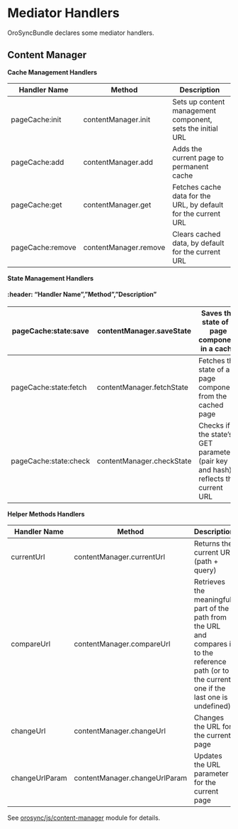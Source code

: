 # Mediator Handlers

OroSyncBundle declares some mediator handlers.

## Content Manager

**Cache Management Handlers**

| Handler Name     | Method                | Description                                                    |
|------------------|-----------------------|----------------------------------------------------------------|
| pageCache:init   | contentManager.init   | Sets up content management component, sets the initial URL     |
| pageCache:add    | contentManager.add    | Adds the current page to permanent cache                       |
| pageCache:get    | contentManager.get    | Fetches cache data for the URL, by default for the current URL |
| pageCache:remove | contentManager.remove | Clears cached data, by default for the current URL             |

**State Management Handlers**

#### :header: “Handler Name”,”Method”,”Description”

| pageCache:state:save   | contentManager.saveState   | Saves the state of a page component in a cache                                   |
|------------------------|----------------------------|----------------------------------------------------------------------------------|
| pageCache:state:fetch  | contentManager.fetchState  | Fetches the state of a page component from the cached page                       |
| pageCache:state:check  | contentManager.checkState  | Checks if the state’s GET parameter (pair key and hash) reflects the current URL |

**Helper Methods Handlers**

| Handler Name   | Method                        | Description                                                                                                                                       |
|----------------|-------------------------------|---------------------------------------------------------------------------------------------------------------------------------------------------|
| currentUrl     | contentManager.currentUrl     | Returns the current URL (path + query)                                                                                                            |
| compareUrl     | contentManager.compareUrl     | Retrieves the meaningful part of the path from the URL and compares it to the reference path (or to the current one if the last one is undefined) |
| changeUrl      | contentManager.changeUrl      | Changes the URL for the current page                                                                                                              |
| changeUrlParam | contentManager.changeUrlParam | Updates the URL parameter for the current page                                                                                                    |

See <a href="https://github.com/oroinc/platform/blob/5.1/src/Oro/Bundle/SyncBundle/Resources/public/js/content-manager.js" target="_blank">orosync/js/content-manager</a> module for details.

<!-- Frontend -->

